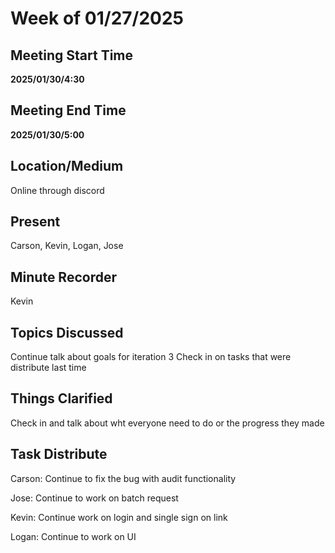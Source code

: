 # Week of 01/27/2025

## Meeting Start Time

**2025/01/30/4:30**

## Meeting End Time

**2025/01/30/5:00**

## Location/Medium

Online through discord

## Present

Carson, Kevin, Logan, Jose

## Minute Recorder

Kevin

## Topics Discussed

Continue talk about goals for iteration 3
Check in on tasks that were distribute last time

## Things Clarified

Check in and talk about wht everyone need to do or the progress they made

## Task Distribute

Carson: Continue to fix the bug with audit functionality

Jose: Continue to work on batch request

Kevin: Continue work on login and single sign on link

Logan: Continue to work on UI